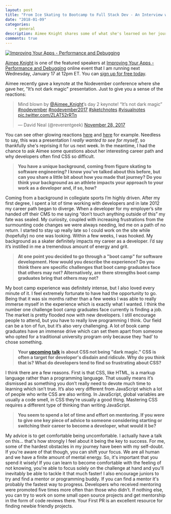 ```yaml
---
layout: post
title: "From Ice Skating to Bootcamp to Full Stack Dev - An Interview with Aimee Knight"
date: "2018-01-09"
categories:
    - general
description: Aimee Knight shares some of what she's learned on her journey from ice skater to full stack developer
comments: true
---
```


[![
Improving Your Apps - Performance and Debugging](/images/posts/Banner_Improving-You-Apps-Debugging.jpg)](https://certifiedfreshevents.com/events/improving-your-apps/)

[Aimee Knight](https://twitter.com/Aimee_Knight) is one of the featured speakers at [Improving Your Apps - Performance and Debugging](https://certifiedfreshevents.com/events/improving-your-apps/) online event that I am running next Wednesday, January 17 at 12pm ET. You can [sign up for free today](https://certifiedfreshevents.com/events/improving-your-apps/).

Aimee recently gave a keynote at the Nodevember conference where she gave her, "It’s not dark magic" presentation. Just to give you a sense of the reactions:

<blockquote class="twitter-tweet" data-lang="en"><p lang="en" dir="ltr">Mind blown by <a href="https://twitter.com/Aimee_Knight?ref_src=twsrc%5Etfw">@Aimee_Knight</a>’s day 2 keynote! “It’s not dark magic” <a href="https://twitter.com/hashtag/nodevember?src=hash&amp;ref_src=twsrc%5Etfw">#nodevember</a> <a href="https://twitter.com/hashtag/nodevember2017?src=hash&amp;ref_src=twsrc%5Etfw">#nodevember2017</a> <a href="https://twitter.com/hashtag/sketchnotes?src=hash&amp;ref_src=twsrc%5Etfw">#sketchnotes</a> <a href="https://twitter.com/hashtag/visualnotes?src=hash&amp;ref_src=twsrc%5Etfw">#visualnotes</a> <a href="https://t.co/ZLAT52rRTn">pic.twitter.com/ZLAT52rRTn</a></p>&mdash; David Neal (@reverentgeek) <a href="https://twitter.com/reverentgeek/status/935538604838932480?ref_src=twsrc%5Etfw">November 28, 2017</a></blockquote>
<script async src="https://platform.twitter.com/widgets.js" charset="utf-8"></script>

You can see other glowing reactions [here](https://twitter.com/WebDevJevon/status/935539808889462786) and [here](https://twitter.com/thecodingcouple/status/935538724645036032) for example. Needless to say, this was a presentation I _really wanted to see for myself_, so thankfully she's reprising it for us next week. In the meantime, I had the chance to ask Aimee some questions about her interesting career path and why developers often find CSS so difficult.

> **You have a unique background, coming from figure skating to software engineering? I know you've talked about this before, but can you share a little bit about how you made that journey? Do you think your background as an athlete impacts your approach to your work as a developer and, if so, how?**

Coming from a background in collegiate sports I’m highly driven. After my first degree, I spent a lot of time working with developers and in late 2012 my career path began to diverge. When a developer for my employer’s site handed off their CMS to me saying “don’t touch anything outside of this” my fate was sealed. My curiosity, coupled with increasing frustrations from the surmounting code changes we were always needing, led me on a path of no return. I started to stay up really late so I could work on the site while (hopefully) no one was looking. Within a few weeks, I was hooked. My background as a skater definitely impacts my career as a developer. I’d say it’s instilled in me a tremendous amount of energy and grit. 

> **At one point you decided to go through a "boot camp" for software development. How would you describe the experience? Do you think there are specific challenges that boot camp graduates face that others may not? Alternatively, are there strengths boot camp graduates bring that others may not?**

My boot camp experience was definitely intense, but I also loved every minute of it. I feel extremely fortunate to have had the opportunity to go. Being that it was six months rather than a few weeks I was able to really immerse myself in the experience which is exactly what I wanted. I think the number one challenge boot camp graduates face currently is finding a job. The market is pretty flooded now with new developers. I still encourage people to attend, but you have to really love programming I think. Our field can be a ton of fun, but it’s also very challenging. A lot of book camp graduates have an immense drive which can set them apart from someone who opted for a traditional university program only because they ‘had’ to chose something. 

> **Your [upcoming talk](https://certifiedfreshevents.com/events/improving-your-apps/) is about CSS not being "dark magic." CSS is often a target for developer's disdain and ridicule. Why do you think that is? What do developers tend to find so frustrating about CSS?**

I think there are a few reasons. First is that CSS, like HTML, is a markup language rather than a programming language. That usually means it’s dismissed as something you don’t really need to devote much time to learning which isn’t true. It’s also very different from JavaScript which a lot of people who write CSS are also writing. In JavaScript, global variables are usually a code smell, in CSS they’re usually a good thing. Mastering CSS requires a different type of thinking than writing JavaScript.

> **You seem to spend a lot of time and effort on mentoring. If you were to give one key piece of advice to someone considering starting or switching their career to become a developer, what would it be?**

My advice is to get comfortable being uncomfortable. I actually have a talk on this... that's how strongly I feel about it being the key to success. For me, some of the hardest obstacles in my journey have been with my self-doubt. If you're aware of that though, you can shift your focus. We are all human and we have a finite amount of mental energy. So, it's important that you spend it wisely! If you can learn to become comfortable with the feeling of not knowing, you're able to focus solely on the challenge at hand and you'll inevitably be able to tackle it that much faster!
I also encourage juniors to try and find a mentor or programming buddy. If you can find a mentor it's probably the fastest way to progress. Developers who received mentoring were promoted five times more often than those who didn’t. If nothing else, you can try to work on some small open source projects and get mentorship in the form of code reviews there. Your First PR is an excellent resource for finding newbie friendly projects.